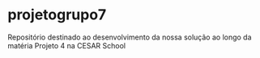 # projetogrupo7
Repositório destinado ao desenvolvimento da nossa solução ao longo da matéria Projeto 4 na CESAR School

